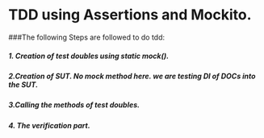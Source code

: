 # TDD using Assertions and Mockito.

###The following Steps are followed to do tdd:

##### 1. Creation of test doubles using static mock().
##### 2.Creation of SUT. No mock method here. we are testing DI of DOCs into the SUT.
##### 3.Calling the methods of test doubles.
##### 4. The verification part. 
